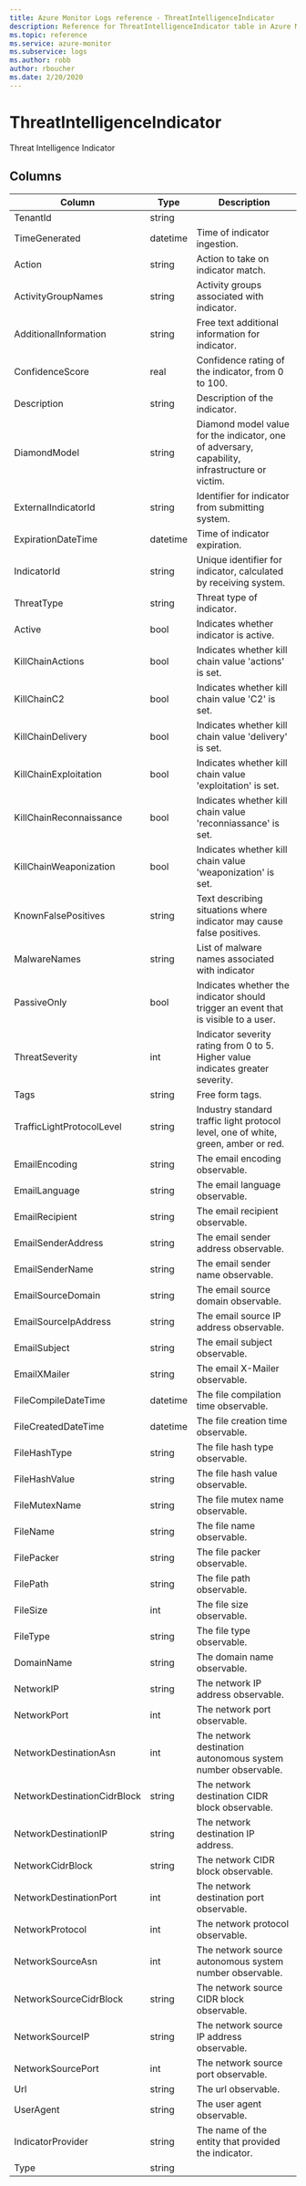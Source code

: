```yaml
---
title: Azure Monitor Logs reference - ThreatIntelligenceIndicator
description: Reference for ThreatIntelligenceIndicator table in Azure Monitor Logs.
ms.topic: reference
ms.service: azure-monitor
ms.subservice: logs
ms.author: robb
author: rboucher
ms.date: 2/20/2020
---
```


# ThreatIntelligenceIndicator

 Threat Intelligence Indicator

## Columns

|Column|Type|Description|
|---|---|---|
|TenantId|string||
|TimeGenerated|datetime|Time of indicator ingestion.|
|Action|string|Action to take on indicator match.|
|ActivityGroupNames|string|Activity groups associated with indicator.|
|AdditionalInformation|string|Free text additional information for indicator.|
|ConfidenceScore|real|Confidence rating of the indicator, from 0 to 100.|
|Description|string|Description of the indicator.|
|DiamondModel|string|Diamond model value for the indicator, one of adversary, capability, infrastructure or victim.|
|ExternalIndicatorId|string|Identifier for indicator from submitting system.|
|ExpirationDateTime|datetime|Time of indicator expiration.|
|IndicatorId|string|Unique identifier for indicator, calculated by receiving system.|
|ThreatType|string|Threat type of indicator.|
|Active|bool|Indicates whether indicator is active.|
|KillChainActions|bool|Indicates whether kill chain value 'actions' is set.|
|KillChainC2|bool|Indicates whether kill chain value 'C2' is set.|
|KillChainDelivery|bool|Indicates whether kill chain value 'delivery' is set.|
|KillChainExploitation|bool|Indicates whether kill chain value 'exploitation' is set.|
|KillChainReconnaissance|bool|Indicates whether kill chain value 'reconniassance' is set.|
|KillChainWeaponization|bool|Indicates whether kill chain value 'weaponization' is set.|
|KnownFalsePositives|string|Text describing situations where indicator may cause false positives.|
|MalwareNames|string|List of malware names associated with indicator|
|PassiveOnly|bool|Indicates whether the indicator should trigger an event that is visible to a user.|
|ThreatSeverity|int|Indicator severity rating from 0 to 5. Higher value indicates greater severity.|
|Tags|string|Free form tags.|
|TrafficLightProtocolLevel|string|Industry standard traffic light protocol level, one of white, green, amber or red.|
|EmailEncoding|string|The email encoding observable.|
|EmailLanguage|string|The email language observable.|
|EmailRecipient|string|The email recipient observable.|
|EmailSenderAddress|string|The email sender address observable.|
|EmailSenderName|string|The email sender name observable.|
|EmailSourceDomain|string|The email source domain observable.|
|EmailSourceIpAddress|string|The email source IP address observable.|
|EmailSubject|string|The email subject observable.|
|EmailXMailer|string|The email X-Mailer observable.|
|FileCompileDateTime|datetime|The file compilation time observable.|
|FileCreatedDateTime|datetime|The file creation time observable.|
|FileHashType|string|The file hash type observable.|
|FileHashValue|string|The file hash value observable.|
|FileMutexName|string|The file mutex name observable.|
|FileName|string|The file name observable.|
|FilePacker|string|The file packer observable.|
|FilePath|string|The file path observable.|
|FileSize|int|The file size observable.|
|FileType|string|The file type observable.|
|DomainName|string|The domain name observable.|
|NetworkIP|string|The network IP address observable.|
|NetworkPort|int|The network port observable.|
|NetworkDestinationAsn|int|The network destination autonomous system number observable.|
|NetworkDestinationCidrBlock|string|The network destination CIDR block observable.|
|NetworkDestinationIP|string|The network destination IP address.|
|NetworkCidrBlock|string|The network CIDR block observable.|
|NetworkDestinationPort|int|The network destination port observable.|
|NetworkProtocol|int|The network protocol observable.|
|NetworkSourceAsn|int|The network source autonomous system number observable.|
|NetworkSourceCidrBlock|string|The network source CIDR block observable.|
|NetworkSourceIP|string|The network source IP address observable.|
|NetworkSourcePort|int|The network source port observable.|
|Url|string|The url observable.|
|UserAgent|string|The user agent observable.|
|IndicatorProvider|string|The name of the entity that provided the indicator.|
|Type|string||

